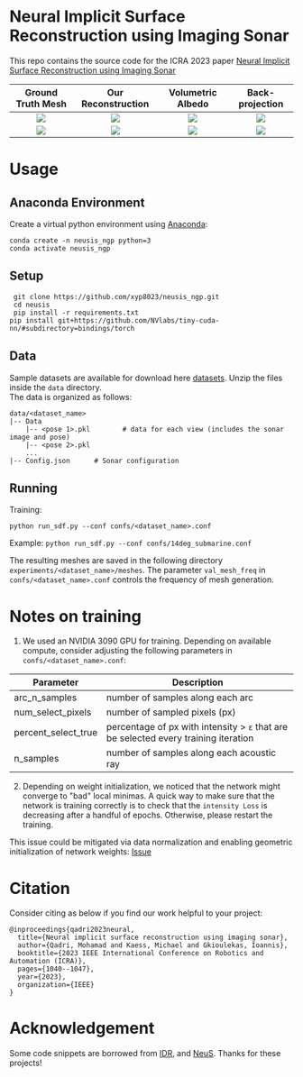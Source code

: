 # Neural Implicit Surface Reconstruction using Imaging Sonar

This repo contains the source code for the ICRA 2023 paper [Neural Implicit Surface Reconstruction using Imaging Sonar](https://arxiv.org/abs/2209.08221)

Ground Truth Mesh             |  Our Reconstruction    |      Volumetric Albedo    |       Back-projection
:-------------------------:|:-------------------------:|:-------------------------:|:-------------------------:
![](./static/submarine.png)  |  ![](./static/submarine.gif) | ![](./static/VASubmarine.gif)  | ![](./static/BPSubmarine.gif)
![](./static/planeFull.png)  |  ![](./static/planeFull.gif) | ![](./static/VAplaneFull.gif)  | ![](./static/BPplaneFull.gif)


# Usage

## Anaconda Environment
  Create a virtual python environment using [Anaconda](https://www.anaconda.com/products/individual):
  ```
  conda create -n neusis_ngp python=3
  conda activate neusis_ngp
  ```

## Setup

``` shell
 git clone https://github.com/xyp8023/neusis_ngp.git
 cd neusis
 pip install -r requirements.txt
pip install git+https://github.com/NVlabs/tiny-cuda-nn/#subdirectory=bindings/torch

```

## Data 
Sample datasets are available for download here [datasets](https://drive.google.com/drive/folders/161PNPuIfsIwAsRjOc2PXQUkjO4F0P5Nr?usp=sharing). Unzip the files inside the ```data``` directory.   
The data is organized as follows:

```
data/<dataset_name>
|-- Data
    |-- <pose 1>.pkl        # data for each view (includes the sonar image and pose)
    |-- <pose 2>.pkl 
    ...
|-- Config.json      # Sonar configuration
```

## Running
Training:

``` python run_sdf.py --conf confs/<dataset_name>.conf ```

Example:
``` python run_sdf.py --conf confs/14deg_submarine.conf ```

The resulting meshes are saved in the following directory ```experiments/<dataset_name>/meshes```. The parameter ```val_mesh_freq``` in  ```confs/<dataset_name>.conf``` controls the frequency of mesh generation.


# Notes on training
1) We used an NVIDIA 3090 GPU for training. Depending on available compute, consider adjusting the following parameters in ```confs/<dataset_name>.conf```:

Parameter  | Description
------------- | -------------
arc_n_samples  | number of samples along each arc
num_select_pixels  | number of sampled pixels (px)
percent_select_true | percentage of px with intensity > ```ε``` that are be selected every training iteration
n_samples | number of samples along each acoustic ray


2) Depending on weight initialization, we noticed that the network might converge to "bad" local minimas. A quick way to make sure that the network is training correctly is to check that the ```intensity Loss``` is decreasing after a handful of epochs. Otherwise, please restart the training.

This issue could be mitigated via data normalization and enabling geometric initialization of network weights: [Issue](https://github.com/rpl-cmu/neusis/issues/1)


# Citation 
Consider citing as below if you find our work helpful to your project:

```
@inproceedings{qadri2023neural,
  title={Neural implicit surface reconstruction using imaging sonar},
  author={Qadri, Mohamad and Kaess, Michael and Gkioulekas, Ioannis},
  booktitle={2023 IEEE International Conference on Robotics and Automation (ICRA)},
  pages={1040--1047},
  year={2023},
  organization={IEEE}
}
```

# Acknowledgement
Some code snippets are borrowed from [IDR](https://github.com/lioryariv/idr), and [NeuS](https://github.com/Totoro97/NeuS). Thanks for these projects!

